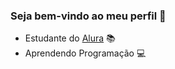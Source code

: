 ### Seja bem-vindo ao meu perfil 🌼

- Estudante do [Alura](https://www.alura.com.br/) 📚
- Aprendendo Programação 💻
